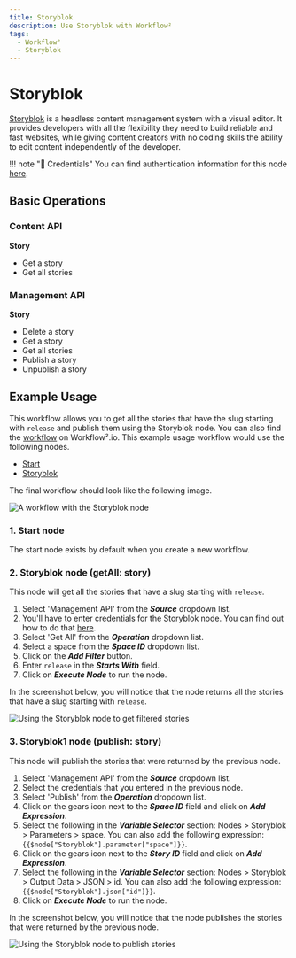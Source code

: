 ```yaml
---
title: Storyblok
description: Use Storyblok with Workflow²
tags:
  - Workflow²
  - Storyblok
---
```

# Storyblok

[Storyblok](https://www.storyblok.com/) is a headless content management system with a visual editor. It provides developers with all the flexibility they need to build reliable and fast websites, while giving content creators with no coding skills the ability to edit content independently of the developer.

!!! note "🔑 Credentials"
    You can find authentication information for this node [here](/workflow/integrations/credentials/storyblok/).


## Basic Operations

### Content API
**Story**
- Get a story
- Get all stories


### Management API
**Story**
- Delete a story
- Get a story
- Get all stories
- Publish a story
- Unpublish a story


## Example Usage

This workflow allows you to get all the stories that have the slug starting with `release` and publish them using the Storyblok node. You can also find the [workflow](https://n8n.io/workflows/768) on Workflow².io. This example usage workflow would use the following nodes.
- [Start](/workflow/integrations/core-nodes/workflow-nodes-base.start/)
- [Storyblok]()

The final workflow should look like the following image.

![A workflow with the Storyblok node](/_images/integrations/nodes/storyblok/workflow.png)

### 1. Start node

The start node exists by default when you create a new workflow.

### 2. Storyblok node (getAll: story)

This node will get all the stories that have a slug starting with `release`.

1. Select 'Management API' from the ***Source*** dropdown list.
2. You'll have to enter credentials for the Storyblok node. You can find out how to do that [here](/workflow/integrations/credentials/storyblok/).
3. Select 'Get All' from the ***Operation*** dropdown list.
4. Select a space from the ***Space ID*** dropdown list.
5. Click on the ***Add Filter*** button.
6. Enter `release` in the ***Starts With*** field.
7. Click on ***Execute Node*** to run the node.

In the screenshot below, you will notice that the node returns all the stories that have a slug starting with `release`.

![Using the Storyblok node to get filtered stories](/_images/integrations/nodes/storyblok/storyblok_node.png)



### 3. Storyblok1 node (publish: story)

This node will publish the stories that were returned by the previous node.

1. Select 'Management API' from the ***Source*** dropdown list.
2. Select the credentials that you entered in the previous node.
3. Select 'Publish' from the ***Operation*** dropdown list.
4. Click on the gears icon next to the ***Space ID*** field and click on ***Add Expression***.
5. Select the following in the ***Variable Selector*** section: Nodes > Storyblok > Parameters > space. You can also add the following expression: `{{$node["Storyblok"].parameter["space"]}}`.
6. Click on the gears icon next to the ***Story ID*** field and click on ***Add Expression***.
7. Select the following in the ***Variable Selector*** section: Nodes > Storyblok > Output Data > JSON > id. You can also add the following expression: `{{$node["Storyblok"].json["id"]}}`.
8. Click on ***Execute Node*** to run the node.


In the screenshot below, you will notice that the node publishes the stories that were returned by the previous node.

![Using the Storyblok node to publish stories](/_images/integrations/nodes/storyblok/storyblok1_node.png)
